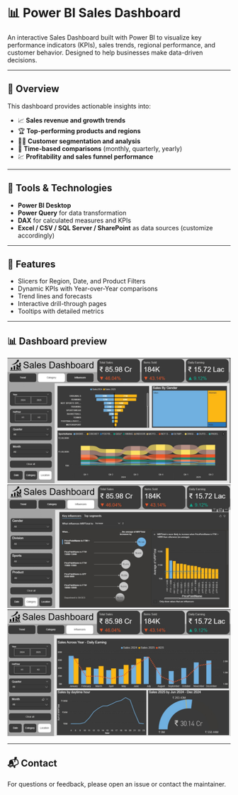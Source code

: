 # 📊 Power BI Sales Dashboard

An interactive Sales Dashboard built with Power BI to visualize key performance indicators (KPIs), sales trends, regional performance, and customer behavior. Designed to help businesses make data-driven decisions.

---

## 🚀 Overview

This dashboard provides actionable insights into:
- 📈 **Sales revenue and growth trends**
- 🏆 **Top-performing products and regions**
- 🧑‍💼 **Customer segmentation and analysis**
- 📅 **Time-based comparisons** (monthly, quarterly, yearly)
- 💹 **Profitability and sales funnel performance**

---

## 🧰 Tools & Technologies

- **Power BI Desktop**
- **Power Query** for data transformation
- **DAX** for calculated measures and KPIs
- **Excel / CSV / SQL Server / SharePoint** as data sources (customize accordingly)

---

## 📌 Features

- Slicers for Region, Date, and Product Filters
- Dynamic KPIs with Year-over-Year comparisons
- Trend lines and forecasts
- Interactive drill-through pages
- Tooltips with detailed metrics

---

## 📊 Dashboard preview

![Dashboard Preview](Screenshots/SS1.jpeg)
![Dashboard Preview](Screenshots/SS2.jpeg)
![Dashboard Preview](Screenshots/SS3.jpeg)

---

## 📬 Contact

For questions or feedback, please open an issue or contact the maintainer.

